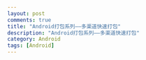 ```yaml
---
layout: post
comments: true
title: "Android打包系列——多渠道快速打包"
description: "Android打包系列——多渠道快速打包"
category: Android
tags: [Android]
---
```

